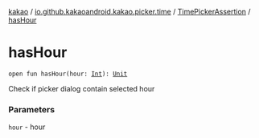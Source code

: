 [kakao](../../index.md) / [io.github.kakaoandroid.kakao.picker.time](../index.md) / [TimePickerAssertion](index.md) / [hasHour](./has-hour.md)

# hasHour

`open fun hasHour(hour: `[`Int`](https://kotlinlang.org/api/latest/jvm/stdlib/kotlin/-int/index.html)`): `[`Unit`](https://kotlinlang.org/api/latest/jvm/stdlib/kotlin/-unit/index.html)

Check if picker dialog contain selected hour

### Parameters

`hour` - hour